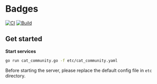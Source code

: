 # Badges

[![CI](https://github.com/xh-polaris/cat-community-api/actions/workflows/static-analysis.yml/badge.svg)](https://github.com/xh-polaris/cat-community-api/actions/workflows/static-analysis.yml)
[![Build](https://github.com/xh-polaris/cat-community-api/actions/workflows/docker-publish.yml/badge.svg)](https://github.com/xh-polaris/cat-community-api/actions/workflows/docker-publish.yml)

## Get started

**Start services**

```bash
go run cat_community.go -f etc/cat_community.yaml
```

Before starting the server, please replace the default config file in `etc` directory.
